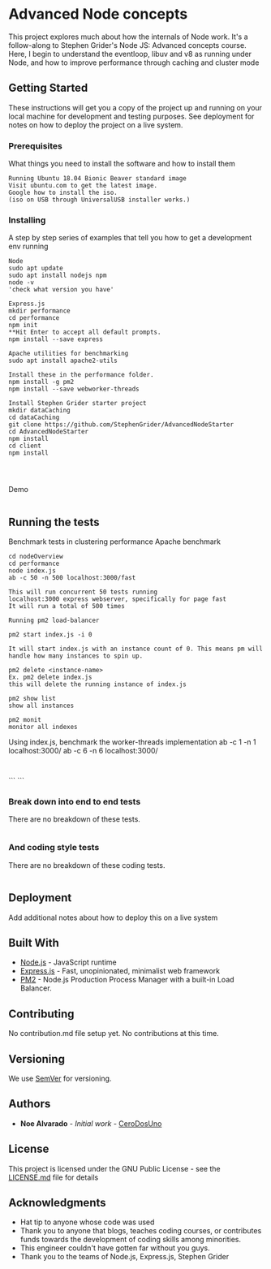 # Advanced Node concepts

This project explores much about how the internals of
Node work. It's a follow-along to Stephen Grider's
Node JS: Advanced concepts course. Here, I begin
to understand the eventloop, libuv and v8 as running under Node, and how to improve performance through caching and cluster mode

## Getting Started

These instructions will get you a copy of the project up and running on your local machine for development and testing purposes. See deployment for notes on how to deploy the project on a live system.

### Prerequisites

What things you need to install the software and how to install them

```
Running Ubuntu 18.04 Bionic Beaver standard image
Visit ubuntu.com to get the latest image.
Google how to install the iso.
(iso on USB through UniversalUSB installer works.)
```

### Installing

A step by step series of examples that tell you how to get a development env running

```
Node
sudo apt update
sudo apt install nodejs npm
node -v
'check what version you have'
```

```
Express.js
mkdir performance
cd performance
npm init
**Hit Enter to accept all default prompts.
npm install --save express

```

```
Apache utilities for benchmarking
sudo apt install apache2-utils
```

```
Install these in the performance folder.
npm install -g pm2
npm install --save webworker-threads
```

```
Install Stephen Grider starter project
mkdir dataCaching
cd dataCaching
git clone https://github.com/StephenGrider/AdvancedNodeStarter
cd AdvancedNodeStarter
npm install
cd client
npm install


```

```

```

```

```

Demo
```

```

## Running the tests

Benchmark tests in clustering performance
Apache benchmark
```
cd nodeOverview
cd performance
node index.js
ab -c 50 -n 500 localhost:3000/fast

This will run concurrent 50 tests running
localhost:3000 express webserver, specifically for page fast
It will run a total of 500 times
```
```
Running pm2 load-balancer

pm2 start index.js -i 0

It will start index.js with an instance count of 0. This means pm will handle how many instances to spin up.

pm2 delete <instance-name>
Ex. pm2 delete index.js
this will delete the running instance of index.js

pm2 show list
show all instances

pm2 monit
monitor all indexes

```
Using index.js, benchmark the worker-threads implementation
ab -c 1 -n 1 localhost:3000/
ab -c 6 -n 6 localhost:3000/


```

```

```

```
<enter tests>
```
```

### Break down into end to end tests

There are no breakdown of these tests.

```
```

### And coding style tests

There are no breakdown of these coding tests.

```
```

## Deployment

Add additional notes about how to deploy this on a live system

## Built With

* [Node.js](https://nodejs.org/en/) - JavaScript runtime
* [Express.js](https://expressjs.com/) - Fast, unopinionated, minimalist web framework
* [PM2](https://github.com/Unitech/pm2) - Node.js Production Process Manager with a built-in Load Balancer.

## Contributing

No contribution.md file setup yet. No contributions at this time.

## Versioning

We use [SemVer](http://semver.org/) for versioning.

## Authors

* **Noe Alvarado** - *Initial work* - [CeroDosUno](https://github.com/CeroDosUno)

## License

This project is licensed under the GNU Public License - see the [LICENSE.md](LICENSE.md) file for details

## Acknowledgments

* Hat tip to anyone whose code was used
* Thank you to anyone that blogs, teaches coding courses, or contributes funds towards the development of coding skills among minorities.
* This engineer couldn't have gotten far without you guys.
* Thank you to the teams of Node.js, Express.js, Stephen Grider

